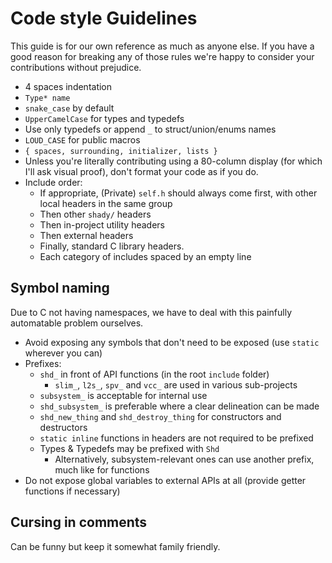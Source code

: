 # Code style Guidelines

This guide is for our own reference as much as anyone else.
If you have a good reason for breaking any of those rules we're happy to consider your contributions without prejudice.

 * 4 spaces indentation
 * `Type* name`
 * `snake_case` by default
 * `UpperCamelCase` for types and typedefs
 * Use only typedefs or append `_` to struct/union/enums names
 * `LOUD_CASE` for public macros
 * `{ spaces, surrounding, initializer, lists }`
 * Unless you're literally contributing using a 80-column display (for which I'll ask visual proof), don't format your code as if you do.
 * Include order: 
   * If appropriate, (Private) `self.h` should always come first, with other local headers in the same group
   * Then other `shady/` headers
   * Then in-project utility headers
   * Then external headers
   * Finally, standard C library headers.
   * Each category of includes spaced by an empty line

## Symbol naming

Due to C not having namespaces, we have to deal with this painfully automatable problem ourselves.

 * Avoid exposing any symbols that don't need to be exposed (use `static` wherever you can)
 * Prefixes:
   * `shd_` in front of API functions (in the root `include` folder)
     * `slim_`, `l2s_`, `spv_` and `vcc_` are used in various sub-projects
   * `subsystem_` is acceptable for internal use
   * `shd_subsystem_` is preferable where a clear delineation can be made
   * `shd_new_thing` and `shd_destroy_thing` for constructors and destructors
   * `static inline` functions in headers are not required to be prefixed
   * Types & Typedefs may be prefixed with `Shd`
     * Alternatively, subsystem-relevant ones can use another prefix, much like for functions
* Do not expose global variables to external APIs at all (provide getter functions if necessary)

## Cursing in comments

Can be funny but keep it somewhat family friendly.